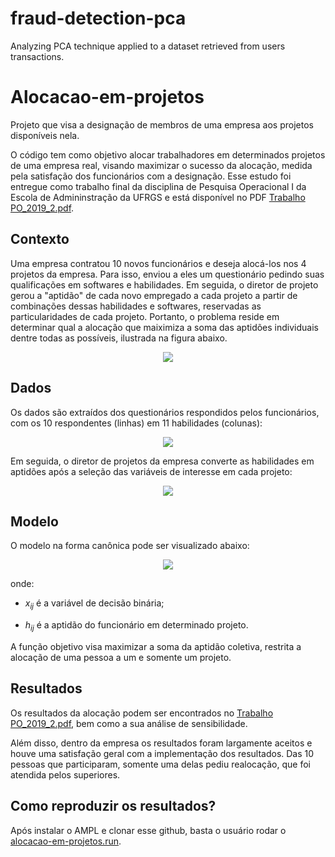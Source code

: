 # fraud-detection-pca
Analyzing PCA technique applied to a dataset retrieved from users transactions.
# Alocacao-em-projetos
Projeto que visa a designação de membros de uma empresa aos projetos disponíveis nela.

O código tem como objetivo alocar trabalhadores em determinados projetos de uma empresa real, visando maximizar o sucesso da alocação, medida pela satisfação dos funcionários com a designação. Esse estudo foi entregue como trabalho final da disciplina de Pesquisa Operacional I da Escola de Admininstração da UFRGS e está disponível no PDF [Trabalho PO_2019_2.pdf](https://github.com/Vilmar1/Alocacao-em-projetos/blob/main/Trabalho%20PO_2019_2.pdf). 


## Contexto
Uma empresa contratou 10 novos funcionários e deseja alocá-los nos 4 projetos da empresa. Para isso, enviou a eles um questionário pedindo suas qualificações em softwares e habilidades. Em seguida, o diretor de projeto gerou a "aptidão" de cada novo empregado a cada projeto a partir de combinações dessas habilidades e softwares, reservadas as particularidades de cada projeto. Portanto, o problema reside em determinar qual a alocação que maiximiza a soma das aptidões individuais dentre todas as possíveis, ilustrada na figura abaixo.

<p align="center">
  <img src="https://user-images.githubusercontent.com/38505459/182950912-0a88cd1a-0559-4641-ad60-e4063ff09d9d.png">
</p>

## Dados
Os dados são extraídos dos questionários respondidos pelos funcionários, com os 10 respondentes (linhas) em 11 habilidades (colunas):
<p align="center">
  <img src="https://user-images.githubusercontent.com/38505459/182952918-0557982e-3221-4e89-b492-38bb5f7f6a79.png">
</p>

Em seguida, o diretor de projetos da empresa converte as habilidades em aptidões após a seleção das variáveis de interesse em cada projeto:
<p align="center">
  <img src="https://user-images.githubusercontent.com/38505459/182952856-efbc20c4-a4ae-4401-b055-fca6adc45645.png">
</p>

## Modelo
O modelo na forma canônica pode ser visualizado abaixo:
<p align="center">
  <img src="https://user-images.githubusercontent.com/38505459/182952685-7c2f907d-40a9-4ea9-bd65-be75db16027b.png">
</p>
onde:

- $x_{ij}$ é a variável de decisão binária;

- $h_{ij}$ é a aptidão do funcionário em determinado projeto.

A função objetivo visa maximizar a soma da aptidão coletiva, restrita a alocação de uma pessoa a um e somente um projeto.
  
## Resultados
Os resultados da alocação podem ser encontrados no [Trabalho PO_2019_2.pdf](https://github.com/Vilmar1/Alocacao-em-projetos/blob/main/Trabalho%20PO_2019_2.pdf), bem como a sua análise de sensibilidade.

Além disso, dentro da empresa os resultados foram largamente aceitos e houve uma satisfação geral com a implementação dos resultados. Das 10 pessoas que participaram, somente uma delas pediu realocação, que foi atendida pelos superiores.

## Como reproduzir os resultados?
Após instalar o AMPL e clonar esse github, basta o usuário rodar o [alocacao-em-projetos.run](https://github.com/Vilmar1/Alocacao-em-projetos/blob/main/alocacao-em-projetos.run).
